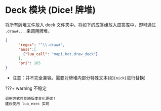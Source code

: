 # Deck 模块 (Dice! 牌堆)

将所有牌堆文件放入 deck 文件夹中。将如下的应答组放入应答库中，即可通过 `.draw#...` 来调用牌堆。

```json
{
      "regex": "^\\.draw#",
      "anss":[
        {"lua_call": "mapi.bot.draw_deck"}
      ],
      "pri": 105
}
```
- 注意：并不完全兼容。需要对牌堆内部分特殊文本(如`{nick}`进行替换)

???+ warning 不稳定

    调用方式可能随版本变化更改！
    建议使用 lua_exec 实现

